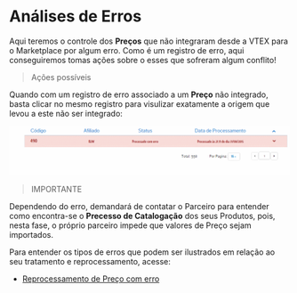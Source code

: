 # Análises de Erros
Aqui teremos o controle dos **Preços** que não integraram desde a VTEX para o Marketplace por algum erro. Como é um registro de erro, aqui conseguiremos tomas ações sobre o esses que sofreram algum conflito!
> Ações possíveis

Quando com um registro de erro associado a um **Preço** não integrado, basta clicar no mesmo registro para visulizar exatamente a origem que levou a este não ser integrado:

![Análise erro](V_analiseerro_preco.gif)

> IMPORTANTE

Dependendo do erro, demandará de contatar o Parceiro para entender como encontra-se o **Precesso de Catalogação** dos seus Produtos, pois, nesta fase, o próprio parceiro impede que valores de Preço sejam importados.

Para entender os tipos de erros que podem ser ilustrados em relação ao seu tratamento e reprocessamento, acesse:

* [Reprocessamento de Preço com erro](reprocessando-preco-com-erro\README.md)
